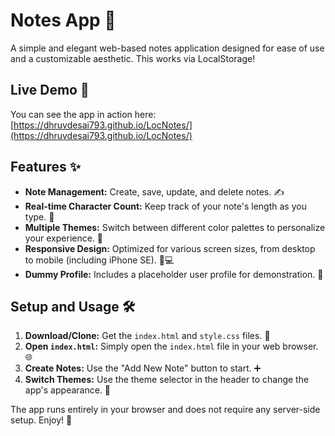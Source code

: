 # Notes App 📝

A simple and elegant web-based notes application designed for ease of use and a customizable aesthetic. This works via LocalStorage!

## Live Demo 🚀
You can see the app in action here: [https://dhruvdesai793.github.io/LocNotes/](https://dhruvdesai793.github.io/LocNotes/)

## Features ✨

* **Note Management:** Create, save, update, and delete notes. ✍️
* **Real-time Character Count:** Keep track of your note's length as you type. 🔢
* **Multiple Themes:** Switch between different color palettes to personalize your experience. 🎨
* **Responsive Design:** Optimized for various screen sizes, from desktop to mobile (including iPhone SE). 📱💻
* **Dummy Profile:** Includes a placeholder user profile for demonstration. 👤

## Setup and Usage 🛠️

1.  **Download/Clone:** Get the `index.html` and `style.css` files. 📂
2.  **Open `index.html`:** Simply open the `index.html` file in your web browser. 🌐
3.  **Create Notes:** Use the "Add New Note" button to start. ➕
4.  **Switch Themes:** Use the theme selector in the header to change the app's appearance. 🌈

The app runs entirely in your browser and does not require any server-side setup. Enjoy! 🎉
